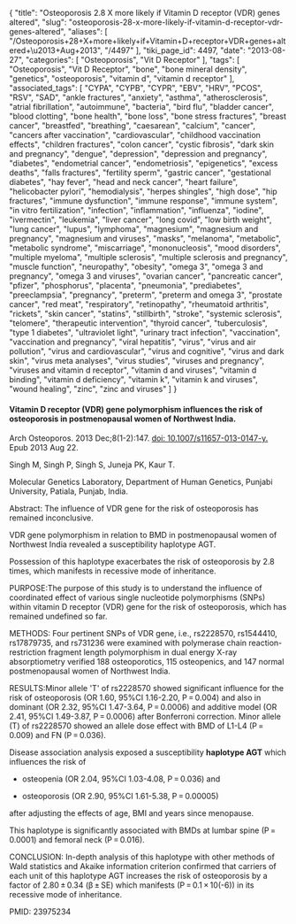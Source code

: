 {
    "title": "Osteoporosis 2.8 X more likely if Vitamin D receptor (VDR) genes altered",
    "slug": "osteoporosis-28-x-more-likely-if-vitamin-d-receptor-vdr-genes-altered",
    "aliases": [
        "/Osteoporosis+28+X+more+likely+if+Vitamin+D+receptor+VDR+genes+altered+\u2013+Aug+2013",
        "/4497"
    ],
    "tiki_page_id": 4497,
    "date": "2013-08-27",
    "categories": [
        "Osteoporosis",
        "Vit D Receptor"
    ],
    "tags": [
        "Osteoporosis",
        "Vit D Receptor",
        "bone",
        "bone mineral density",
        "genetics",
        "osteoporosis",
        "vitamin d",
        "vitamin d receptor"
    ],
    "associated_tags": [
        "CYPA",
        "CYPB",
        "CYPR",
        "EBV",
        "HRV",
        "PCOS",
        "RSV",
        "SAD",
        "ankle fractures",
        "anxiety",
        "asthma",
        "atherosclerosis",
        "atrial fibrillation",
        "autoimmune",
        "bacteria",
        "bird flu",
        "bladder cancer",
        "blood clotting",
        "bone health",
        "bone loss",
        "bone stress fractures",
        "breast cancer",
        "breastfed",
        "breathing",
        "caesarean",
        "calcium",
        "cancer",
        "cancers after vaccination",
        "cardiovascular",
        "childhood vaccination effects",
        "children fractures",
        "colon cancer",
        "cystic fibrosis",
        "dark skin and pregnancy",
        "dengue",
        "depression",
        "depression and pregnancy",
        "diabetes",
        "endometrial cancer",
        "endometriosis",
        "epigenetics",
        "excess deaths",
        "falls fractures",
        "fertility sperm",
        "gastric cancer",
        "gestational diabetes",
        "hay fever",
        "head and neck cancer",
        "heart failure",
        "helicobacter pylori",
        "hemodialysis",
        "herpes shingles",
        "high dose",
        "hip fractures",
        "immune dysfunction",
        "immune response",
        "immune system",
        "in vitro fertilization",
        "infection",
        "inflammation",
        "influenza",
        "iodine",
        "ivermectin",
        "leukemia",
        "liver cancer",
        "long covid",
        "low birth weight",
        "lung cancer",
        "lupus",
        "lymphoma",
        "magnesium",
        "magnesium and pregnancy",
        "magnesium and viruses",
        "masks",
        "melanoma",
        "metabolic",
        "metabolic syndrome",
        "miscarriage",
        "mononucleosis",
        "mood disorders",
        "multiple myeloma",
        "multiple sclerosis",
        "multiple sclerosis and pregnancy",
        "muscle function",
        "neuropathy",
        "obesity",
        "omega 3",
        "omega 3 and pregnancy",
        "omega 3 and viruses",
        "ovarian cancer",
        "pancreatic cancer",
        "pfizer",
        "phosphorus",
        "placenta",
        "pneumonia",
        "prediabetes",
        "preeclampsia",
        "pregnancy",
        "preterm",
        "preterm and omega 3",
        "prostate cancer",
        "red meat",
        "respiratory",
        "retinopathy",
        "rheumatoid arthritis",
        "rickets",
        "skin cancer",
        "statins",
        "stillbirth",
        "stroke",
        "systemic sclerosis",
        "telomere",
        "therapeutic intervention",
        "thyroid cancer",
        "tuberculosis",
        "type 1 diabetes",
        "ultraviolet light",
        "urinary tract infection",
        "vaccination",
        "vaccination and pregnancy",
        "viral hepatitis",
        "virus",
        "virus and air pollution",
        "virus and cardiovascular",
        "virus and cognitive",
        "virus and dark skin",
        "virus meta analyses",
        "virus studies",
        "viruses and pregnancy",
        "viruses and vitamin d receptor",
        "vitamin d and viruses",
        "vitamin d binding",
        "vitamin d deficiency",
        "vitamin k",
        "vitamin k and viruses",
        "wound healing",
        "zinc",
        "zinc and viruses"
    ]
}


#### Vitamin D receptor (VDR) gene polymorphism influences the risk of osteoporosis in postmenopausal women of Northwest India.

Arch Osteoporos. 2013 Dec;8(1-2):147. [doi: 10.1007/s11657-013-0147-y.](https://doi.org/10.1007/s11657-013-0147-y.) Epub 2013 Aug 22.

Singh M, Singh P, Singh S, Juneja PK, Kaur T.

Molecular Genetics Laboratory, Department of Human Genetics, Punjabi University, Patiala, Punjab, India.

Abstract: The influence of VDR gene for the risk of osteoporosis has remained inconclusive. 

VDR gene polymorphism in relation to BMD in postmenopausal women of Northwest India revealed a susceptibility haplotype AGT.

Possession of this haplotype exacerbates the risk of osteoporosis by 2.8 times, which manifests in recessive mode of inheritance.

PURPOSE:The purpose of this study is to understand the influence of coordinated effect of various single nucleotide polymorphisms (SNPs) within vitamin D receptor (VDR) gene for the risk of osteoporosis, which has remained undefined so far.

METHODS: Four pertinent SNPs of VDR gene, i.e., rs2228570, rs1544410, rs17879735, and rs731236 were examined with polymerase chain reaction-restriction fragment length polymorphism in dual energy X-ray absorptiometry verified 188 osteoporotics, 115 osteopenics, and 147 normal postmenopausal women of Northwest India.

RESULTS:Minor allele 'T' of rs2228570 showed significant influence for the risk of osteoporosis (OR 1.60, 95%CI 1.16-2.20, P = 0.004) and also in dominant (OR 2.32, 95%CI 1.47-3.64, P = 0.0006) and additive model (OR 2.41, 95%CI 1.49-3.87, P = 0.0006) after Bonferroni correction. Minor allele (T) of rs2228570 showed an allele dose effect with BMD of L1-L4 (P = 0.009) and FN (P = 0.036). 

Disease association analysis exposed a susceptibility  **haplotype AGT**  which influences the risk of 

* osteopenia (OR 2.04, 95%CI 1.03-4.08, P = 0.036) and 

* osteoporosis (OR 2.90, 95%CI 1.61-5.38, P = 0.00005) 

after adjusting the effects of age, BMI and years since menopause. 

This haplotype is significantly associated with BMDs at lumbar spine (P = 0.0001) and femoral neck (P = 0.016).

CONCLUSION: In-depth analysis of this haplotype with other methods of Wald statistics and Akaike information criterion confirmed that carriers of each unit of this haplotype AGT increases the risk of osteoporosis by a factor of 2.80 ± 0.34 (β ± SE) which manifests (P = 0.1 × 10(-6)) in its recessive mode of inheritance.

PMID:     23975234